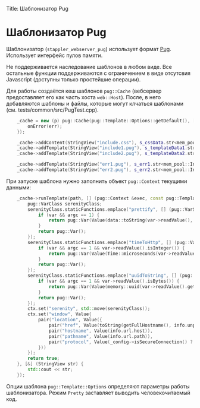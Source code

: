 Title: Шаблонизатор Pug

# Шаблонизатор Pug

Шаблонизатор (`stappler_webserver_pug`) использует формат [Pug](https://pugjs.org/api/getting-started.html). Использует интерфейс пулов памяти.

Не поддерживается наследование шаблонов в любом виде. Все остальные функции поддерживаются с ограничением в виде отсутсвия Javascript (доступны только простейшие операции).

Для работы создаётся кеш шаблонов `pug::Cache` (вебсервер предоставляет его как часть хоста `web::Host`). После, в него добавляются шаблоны и файлы, которые могут клчаться шаблонами (см. tests/common/src/PugTest.cpp).

```cpp
	_cache = new (p) pug::Cache(pug::Template::Options::getDefault(), [&] (StringView err) {
		onError(err);
	});

	_cache->addContent(StringView("include.css"), s_cssData.str<mem_pool::Interface>());
	_cache->addTemplate(StringView("include1.pug"), s_templateData1.str<mem_pool::Interface>());
	_cache->addTemplate(StringView("include2.pug"), s_templateData2.str<mem_pool::Interface>(), opts);

	_cache->addTemplate(StringView("err1.pug"), s_err1.str<mem_pool::Interface>());
	_cache->addTemplate(StringView("err2.pug"), s_err2.str<mem_pool::Interface>());
```

При запуске шаблона нужно заполнить объект `pug::Context` текущими данными:

```cpp
	_cache->runTemplate(path, [] (pug::Context &exec, const pug::Template &) {
		pug::VarClass serenityClass;
		serenityClass.staticFunctions.emplace("prettify", [] (pug::VarStorage &, pug::Var *var, size_t argc) -> pug::Var {
			if (var && argc == 1) {
				return pug::Var(Value(data::toString(var->readValue(), true)));
			}
			return pug::Var();
		});
		serenityClass.staticFunctions.emplace("timeToHttp", [] (pug::VarStorage &, pug::Var *var, size_t argc) -> pug::Var {
			if (var && argc == 1 && var->readValue().isInteger()) {
				return pug::Var(Value(Time::microseconds(var->readValue().asInteger()).toHttp<Interface>()));
			}
			return pug::Var();
		});
		serenityClass.staticFunctions.emplace("uuidToString", [] (pug::VarStorage &, pug::Var *var, size_t argc) -> pug::Var {
			if (var && argc == 1 && var->readValue().isBytes()) {
				return pug::Var(Value(memory::uuid(var->readValue().getBytes()).str()));
			}
			return pug::Var();
		});
		ctx.set("serenity", std::move(serenityClass));
		ctx.set("window", Value{
			pair("location", Value({
				pair("href", Value(toString(getFullHostname(), info.unparserUri))),
				pair("hostname", Value(info.url.host)),
				pair("pathname", Value(info.url.path)),
				pair("protocol", Value(_config->isSecureConnection() ? "https:" : "http:")),
			}))
		});
		return true;
	}, [&] (StringView str) {
		std::cout << str;
	});
```

Опции шаблона `pug::Template::Options` определяют параметры работы шаблонизатора. Режим `Pretty` заставляет выводить человекочитаемый код.
